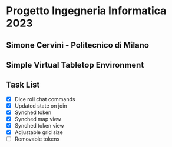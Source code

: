# Progetto Ingegneria Informatica 2023

## Simone Cervini - Politecnico di Milano

## Simple Virtual Tabletop Environment

## Task List

 - [x] Dice roll chat commands
 - [x] Updated state on join
 - [x] Synched token
 - [x] Synched map view
 - [x] Synched token view
 - [x] Adjustable grid size
 - [ ] Removable tokens